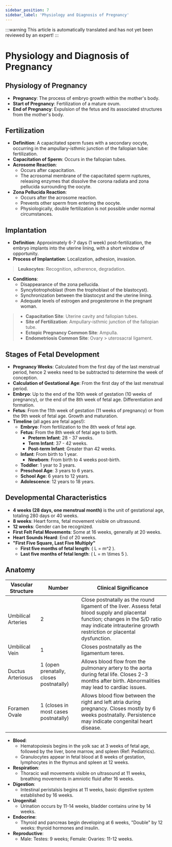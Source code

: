 ```yaml
---
sidebar_position: 7
sidebar_label: 'Physiology and Diagnosis of Pregnancy'
---
```


:::warning
This article is automatically translated and has not yet been reviewed by an expert!
:::

# Physiology and Diagnosis of Pregnancy

## Physiology of Pregnancy

- **Pregnancy**: The process of embryo growth within the mother's body.
- **Start of Pregnancy**: Fertilization of a mature ovum.
- **End of Pregnancy**: Expulsion of the fetus and its associated structures from the mother's body.

## Fertilization

- **Definition**: A capacitated sperm fuses with a secondary oocyte, occurring in the ampullary-isthmic junction of the fallopian tube: fertilization.
- **Capacitation of Sperm**: Occurs in the fallopian tubes.
- **Acrosome Reaction**:
  - Occurs after capacitation.
  - The acrosomal membrane of the capacitated sperm ruptures, releasing enzymes that dissolve the corona radiata and zona pellucida surrounding the oocyte.
- **Zona Pellucida Reaction**:
  - Occurs after the acrosome reaction.
  - Prevents other sperm from entering the oocyte.
  - Physiologically, double fertilization is not possible under normal circumstances.

## Implantation

- **Definition**: Approximately 6-7 days (1 week) post-fertilization, the embryo implants into the uterine lining, with a short window of opportunity.
- **Process of Implantation**: Localization, adhesion, invasion.
> **Leukocytes**: Recognition, adherence, degradation.
- **Conditions**:
  - Disappearance of the zona pellucida.
  - Syncytiotrophoblast (from the trophoblast of the blastocyst).
  - Synchronization between the blastocyst and the uterine lining.
  - Adequate levels of estrogen and progesterone in the pregnant woman.

> - **Capacitation Site**: Uterine cavity and fallopian tubes.
> - **Site of Fertilization**: Ampullary-isthmic junction of the fallopian tube.
> - **Ectopic Pregnancy Common Site**: Ampulla.
> - **Endometriosis Common Site**: Ovary > uterosacral ligament.

## Stages of Fetal Development

- **Pregnancy Weeks**: Calculated from the first day of the last menstrual period, hence 2 weeks need to be subtracted to determine the week of conception.
- **Calculation of Gestational Age**: From the first day of the last menstrual period.
- **Embryo**: Up to the end of the 10th week of gestation (10 weeks of pregnancy), or the end of the 8th week of fetal age. Differentiation and formation.
- **Fetus**: From the 11th week of gestation (11 weeks of pregnancy) or from the 9th week of fetal age. Growth and maturation.
- **Timeline** (all ages are fetal ages!):
  - **Embryo**: From fertilization to the 8th week of fetal age.
  - **Fetus**: From the 8th week of fetal age to birth.
    - **Preterm Infant**: 28 - 37 weeks.
    - **Term Infant**: 37 - 42 weeks.
    - **Post-term Infant**: Greater than 42 weeks.
  - **Infant**: From birth to 1 year.
    - **Newborn**: From birth to 4 weeks post-birth.
  - **Toddler**: 1 year to 3 years.
  - **Preschool Age**: 3 years to 6 years.
  - **School Age**: 6 years to 12 years.
  - **Adolescence**: 12 years to 18 years.

## Developmental Characteristics

- **4 weeks (28 days, one menstrual month)** is the unit of gestational age, totaling 280 days or 40 weeks.
- **8 weeks**: Heart forms, fetal movement visible on ultrasound.
- **12 weeks**: Gender can be recognized.
- **First Felt Fetal Movements**: Some at 16 weeks, generally at 20 weeks.
- **Heart Sounds Heard**: End of 20 weeks.
- **"First Five Square, Last Five Multiply"**
  - **First five months of fetal length**: \( L = m^2 \).
  - **Last five months of fetal length**: \( L = m \times 5 \).

## Anatomy

| Vascular Structure | Number | Clinical Significance |
|------------------|--------|-------------------------------------|
| Umbilical Arteries | 2      | Close postnatally as the round ligament of the liver. Assess fetal blood supply and placental function; changes in the S/D ratio may indicate intrauterine growth restriction or placental dysfunction. |
| Umbilical Vein    | 1      | Closes postnatally as the ligamentum teres. |
| Ductus Arteriosus | 1 (open prenatally, closes postnatally) | Allows blood flow from the pulmonary artery to the aorta during fetal life. Closes 2-3 months after birth. Abnormalities may lead to cardiac issues. |
| Foramen Ovale     | 1 (closes in most cases postnatally) | Allows blood flow between the right and left atria during pregnancy. Closes mostly by 6 weeks postnatally. Persistence may indicate congenital heart disease. |

- **Blood**:
  - Hematopoiesis begins in the yolk sac at 3 weeks of fetal age, followed by the liver, bone marrow, and spleen (Ref: Pediatrics).
  - Granulocytes appear in fetal blood at 8 weeks of gestation, lymphocytes in the thymus and spleen at 12 weeks.
- **Respiration**:
  - Thoracic wall movements visible on ultrasound at 11 weeks, breathing movements in amniotic fluid after 16 weeks.
- **Digestion**:
  - Intestinal peristalsis begins at 11 weeks, basic digestive system established by 16 weeks.
- **Urogenital**:
  - Urination occurs by 11-14 weeks, bladder contains urine by 14 weeks.
- **Endocrine**:
  - Thyroid and pancreas begin developing at 6 weeks, "Double" by 12 weeks: thyroid hormones and insulin.
- **Reproductive**:
  - Male: Testes: 9 weeks; Female: Ovaries: 11-12 weeks.